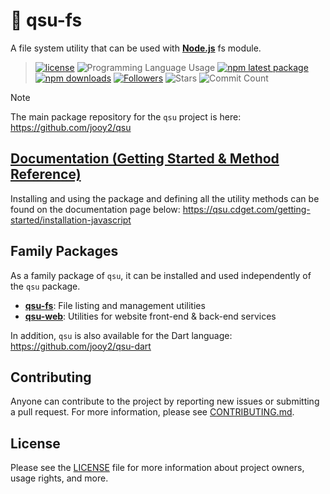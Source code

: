 # 💾 qsu-fs

A file system utility that can be used with **[Node.js](https://nodejs.org)** fs module.

> [![license](https://img.shields.io/badge/license-MIT-blue.svg)](https://github.com/jooy2/qsu-fs/blob/main/LICENSE) ![Programming Language Usage](https://img.shields.io/github/languages/top/jooy2/qsu-fs) [![npm latest package](https://img.shields.io/npm/v/qsu-fs/latest.svg)](https://www.npmjs.com/package/qsu-fs) [![npm downloads](https://img.shields.io/npm/dm/qsu-fs.svg)](https://www.npmjs.com/package/qsu-fs) [![Followers](https://img.shields.io/github/followers/jooy2?style=social)](https://github.com/jooy2) ![Stars](https://img.shields.io/github/stars/jooy2/qsu-fs?style=social) ![Commit Count](https://img.shields.io/github/commit-activity/y/jooy2/qsu-fs)

> [!NOTE]
>
> The main package repository for the `qsu` project is here: https://github.com/jooy2/qsu

## [Documentation (Getting Started & Method Reference)](https://qsu.cdget.com/getting-started/installation-javascript)

Installing and using the package and defining all the utility methods can be found on the documentation page below: https://qsu.cdget.com/getting-started/installation-javascript

## Family Packages

As a family package of `qsu`, it can be installed and used independently of the `qsu` package.

- **[qsu-fs](https://github.com/jooy2/qsu-fs)**: File listing and management utilities
- **[qsu-web](https://github.com/jooy2/qsu-web)**: Utilities for website front-end & back-end services

In addition, `qsu` is also available for the Dart language: https://github.com/jooy2/qsu-dart

## Contributing

Anyone can contribute to the project by reporting new issues or submitting a pull request. For more information, please see [CONTRIBUTING.md](CONTRIBUTING.md).

## License

Please see the [LICENSE](LICENSE) file for more information about project owners, usage rights, and more.
